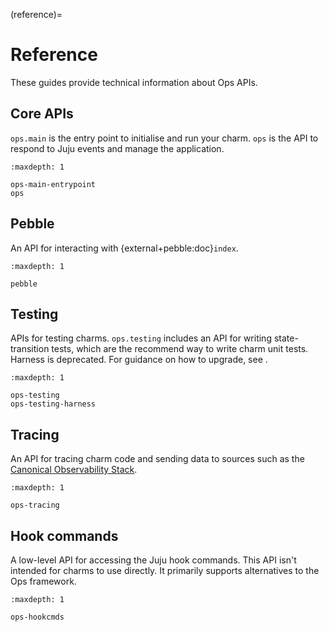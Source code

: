 (reference)=
# Reference

These guides provide technical information about Ops APIs.

## Core APIs

`ops.main` is the entry point to initialise and run your charm. `ops` is the API to respond to Juju events and manage the application.

```{toctree}
:maxdepth: 1

ops-main-entrypoint
ops
```

## Pebble

An API for interacting with {external+pebble:doc}`index`.

```{toctree}
:maxdepth: 1

pebble
```

## Testing

APIs for testing charms. `ops.testing` includes an API for writing state-transition tests, which are the recommend way to write charm unit tests. Harness is deprecated. For guidance on how to upgrade, see [](#harness-migration).

```{toctree}
:maxdepth: 1

ops-testing
ops-testing-harness
```

## Tracing

An API for tracing charm code and sending data to sources such as the [Canonical Observability Stack](https://documentation.ubuntu.com/observability/).

```{toctree}
:maxdepth: 1

ops-tracing
```

## Hook commands

A low-level API for accessing the Juju hook commands. This API isn't intended for charms to use directly. It primarily supports alternatives to the Ops framework.

```{toctree}
:maxdepth: 1

ops-hookcmds
```
